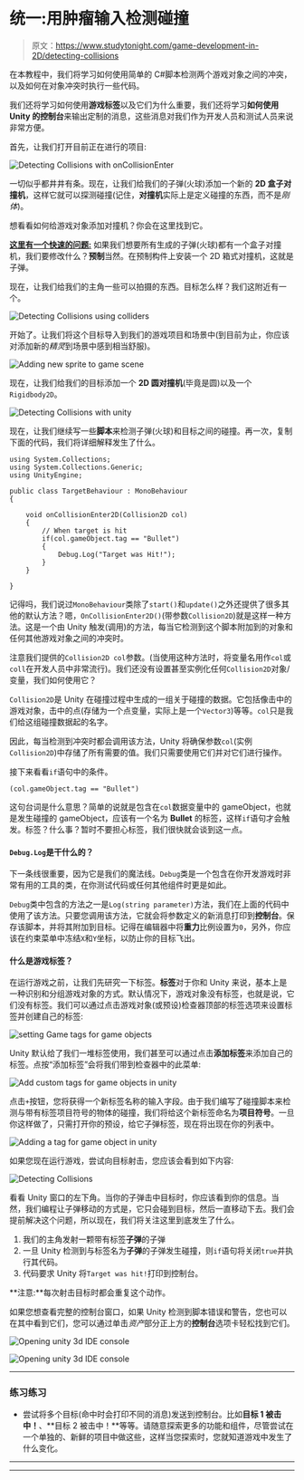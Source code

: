 # 统一:用肿瘤输入检测碰撞

> 原文：<https://www.studytonight.com/game-development-in-2D/detecting-collisions>

在本教程中，我们将学习如何使用简单的 C#脚本检测两个游戏对象之间的冲突，以及如何在对象冲突时执行一些代码。

我们还将学习如何使用**游戏标签**以及它们为什么重要，我们还将学习**如何使用 Unity 的控制台**来输出定制的消息，这些消息对我们作为开发人员和测试人员来说非常方便。

首先，让我们打开目前正在进行的项目:

![Detecting Collisions with onCollisionEnter](img/2d8a5d96afe4faf067996cefc6f3596c.png)

一切似乎都井井有条。现在，让我们给我们的子弹(火球)添加一个新的 **2D 盒子对撞机**，这样它就可以探测碰撞(记住，**对撞机**实际上是定义碰撞的东西，而不是*刚体*)。

想看看如何给游戏对象添加对撞机？你会在这里找到它。

**<u>这里有一个快速的问题:</u>** 如果我们想要所有生成的子弹(火球)都有一个盒子对撞机，我们要修改什么？**预制**当然。在预制构件上安装一个 2D 箱式对撞机，这就是子弹。

现在，让我们给我们的主角一些可以拍摄的东西。目标怎么样？我们这附近有一个。

![Detecting Collisions using colliders](img/93486aa96f34a4ba21e97f5f6092084d.png)

开始了。让我们将这个目标导入到我们的游戏项目和场景中(到目前为止，你应该对添加新的*精灵*到场景中感到相当舒服)。

![Adding new sprite to game scene](img/621853dc884f582d76ba477a3252bfa4.png)

现在，让我们给我们的目标添加一个 **2D 圆对撞机**(毕竟是圆)以及一个`Rigidbody2D`。

![Detecting Collisions with unity](img/15be25570396f29533a45bf22302e489.png)

现在，让我们继续写一些**脚本**来检测子弹(火球)和目标之间的碰撞。再一次，复制下面的代码，我们将详细解释发生了什么。

```
using System.Collections;
using System.Collections.Generic;
using UnityEngine;

public class TargetBehaviour : MonoBehaviour
{

    void onCollisionEnter2D(Collision2D col) 
    {
        // When target is hit
        if(col.gameObject.tag == "Bullet")
        {
            Debug.Log("Target was Hit!");
        }
    }

}
```

记得吗，我们说过`MonoBehaviour`类除了`start()`和`update()`之外还提供了很多其他的默认方法？嗯，`OnCollisionEnter2D()`(带参数`Collision2D`)就是这样一种方法。这是一个由 Unity 触发(调用)的方法，每当它检测到这个脚本附加到的对象和任何其他游戏对象之间的冲突时。

注意我们提供的`Collision2D col`参数。(当使用这种方法时，将变量名用作`col`或`coll`在开发人员中非常流行)。我们还没有设置甚至实例化任何`Collision2D`对象/变量，我们如何使用它？

`Collision2D`是 Unity 在碰撞过程中生成的一组关于碰撞的数据。它包括像击中的游戏对象，击中的点(存储为一个点变量，实际上是一个`Vector3`)等等。`col`只是我们给这组碰撞数据起的名字。

因此，每当检测到冲突时都会调用该方法，Unity 将确保参数`col`(实例`Collision2D`)中存储了所有需要的值。我们只需要使用它们并对它们进行操作。

接下来看看`if`语句中的条件。

```
(col.gameObject.tag == "Bullet")
```

这句台词是什么意思？简单的说就是包含在`col`数据变量中的 gameObject，也就是发生碰撞的 gameObject，应该有一个名为 **Bullet** 的标签，这样`if`语句才会触发。标签？什么事？暂时不要担心标签，我们很快就会谈到这一点。

#### `Debug.Log`是干什么的？

下一条线很重要，因为它是我们的魔法线。`Debug`类是一个包含在你开发游戏时非常有用的工具的类，在你测试代码或任何其他组件时更是如此。

`Debug`类中包含的方法之一是`Log(string parameter)`方法，我们在上面的代码中使用了该方法。只要您调用该方法，它就会将参数定义的新消息打印到**控制台**。保存该脚本，并将其附加到目标。记得在编辑器中将**重力**比例设置为`0`，另外，你应该在约束菜单中冻结`X`和`Y`坐标，以防止你的目标飞出。

#### 什么是游戏标签？

在运行游戏之前，让我们先研究一下标签。**标签**对于你和 Unity 来说，基本上是一种识别和分组游戏对象的方式。默认情况下，游戏对象没有标签，也就是说，它们没有标签。我们可以通过点击游戏对象(或预设)检查器顶部的标签选项来设置标签并创建自己的标签:

![setting Game tags for game objects](img/38ccff05fcd353b0c4e81b9509586cad.png)

Unity 默认给了我们一堆标签使用，我们甚至可以通过点击**添加标签**来添加自己的标签。点按“添加标签”会将我们带到检查器中的此菜单:

![Add custom tags for game objects in unity](img/ad8a7cb7f83fa697a51b9b1569af8adb.png)

点击`+`按钮，您将获得一个新标签名称的输入字段。由于我们编写了碰撞脚本来检测与带有标签项目符号的物体的碰撞，我们将给这个新标签命名为**项目符号**。一旦你这样做了，只需打开你的预设，给它子弹标签，现在将出现在你的列表中。

![Adding a tag for game object in unity](img/c458e066f3c215f4af9382dfbfa9df91.png)

如果您现在运行游戏，尝试向目标射击，您应该会看到如下内容:

![Detecting Collisions](img/c5d953044d7f3db5822a3ff6506ee6a4.png)

看看 Unity 窗口的左下角。当你的子弹击中目标时，你应该看到你的信息。当然，我们编程让子弹移动的方式是，它只会碰到目标，然后一直移动下去。我们会提前解决这个问题，所以现在，我们将关注这里到底发生了什么。

1.  我们的主角发射一颗带有标签**子弹**的子弹
2.  一旦 Unity 检测到与标签名为**子弹**的子弹发生碰撞，则`if`语句将关闭`true`并执行其代码。
3.  代码要求 Unity 将`Target was hit!`打印到控制台。

**注意:**每次射击目标时都会重复这个动作。

如果您想查看完整的控制台窗口，如果 Unity 检测到脚本错误和警告，您也可以在其中看到它们，您可以通过单击*资产*部分正上方的**控制台**选项卡轻松找到它们。

![Opening unity 3d IDE console](img/801738903f60089a51e43375569950c9.png)

![Opening unity 3d IDE console](img/2f5773fb53916a2422b8f36c42adf741.png)

* * *

### 练习练习

*   尝试将多个目标(命中时会打印不同的消息)发送到控制台。比如**目标 1 被击中！**、**目标 2 被击中！**等等。请随意探索更多的功能和组件，尽管尝试在一个单独的、新鲜的项目中做这些，这样当您探索时，您就知道游戏中发生了什么变化。

* * *

* * *